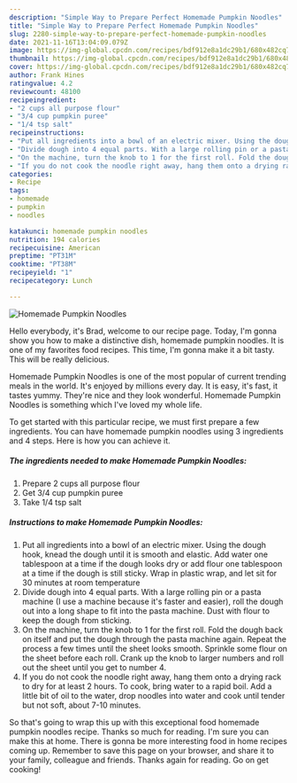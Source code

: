 ```yaml
---
description: "Simple Way to Prepare Perfect Homemade Pumpkin Noodles"
title: "Simple Way to Prepare Perfect Homemade Pumpkin Noodles"
slug: 2280-simple-way-to-prepare-perfect-homemade-pumpkin-noodles
date: 2021-11-16T13:04:09.079Z
image: https://img-global.cpcdn.com/recipes/bdf912e8a1dc29b1/680x482cq70/homemade-pumpkin-noodles-recipe-main-photo.jpg
thumbnail: https://img-global.cpcdn.com/recipes/bdf912e8a1dc29b1/680x482cq70/homemade-pumpkin-noodles-recipe-main-photo.jpg
cover: https://img-global.cpcdn.com/recipes/bdf912e8a1dc29b1/680x482cq70/homemade-pumpkin-noodles-recipe-main-photo.jpg
author: Frank Hines
ratingvalue: 4.2
reviewcount: 48100
recipeingredient:
- "2 cups all purpose flour"
- "3/4 cup pumpkin puree"
- "1/4 tsp salt"
recipeinstructions:
- "Put all ingredients into a bowl of an electric mixer. Using the dough hook, knead the dough until it is smooth and elastic. Add water one tablespoon at a time if the dough looks dry or add flour one tablespoon at a time if the dough is still sticky. Wrap in plastic wrap, and let sit for 30 minutes at room temperature"
- "Divide dough into 4 equal parts. With a large rolling pin or a pasta machine (I use a machine because it&#39;s faster and easier), roll the dough out into a long shape to fit into the pasta machine. Dust with flour to keep the dough from sticking."
- "On the machine, turn the knob to 1 for the first roll. Fold the dough back on itself and put the dough through the pasta machine again. Repeat the process a few times until the sheet looks smooth. Sprinkle some flour on the sheet before each roll. Crank up the knob to larger numbers and roll out the sheet until you get to number 4."
- "If you do not cook the noodle right away, hang them onto a drying rack to dry for at least 2 hours. To cook, bring water to a rapid boil. Add a little bit of oil to the water, drop noodles into water and cook until tender but not soft, about 7-10 minutes."
categories:
- Recipe
tags:
- homemade
- pumpkin
- noodles

katakunci: homemade pumpkin noodles 
nutrition: 194 calories
recipecuisine: American
preptime: "PT31M"
cooktime: "PT38M"
recipeyield: "1"
recipecategory: Lunch

---
```



![Homemade Pumpkin Noodles](https://img-global.cpcdn.com/recipes/bdf912e8a1dc29b1/680x482cq70/homemade-pumpkin-noodles-recipe-main-photo.jpg)

Hello everybody, it's Brad, welcome to our recipe page. Today, I'm gonna show you how to make a distinctive dish, homemade pumpkin noodles. It is one of my favorites food recipes. This time, I'm gonna make it a bit tasty. This will be really delicious.



Homemade Pumpkin Noodles is one of the most popular of current trending meals in the world. It's enjoyed by millions every day. It is easy, it's fast, it tastes yummy. They're nice and they look wonderful. Homemade Pumpkin Noodles is something which I've loved my whole life.


To get started with this particular recipe, we must first prepare a few ingredients. You can have homemade pumpkin noodles using 3 ingredients and 4 steps. Here is how you can achieve it.

<!--inarticleads1-->

##### The ingredients needed to make Homemade Pumpkin Noodles:

1. Prepare 2 cups all purpose flour
1. Get 3/4 cup pumpkin puree
1. Take 1/4 tsp salt




<!--inarticleads2-->

##### Instructions to make Homemade Pumpkin Noodles:

1. Put all ingredients into a bowl of an electric mixer. Using the dough hook, knead the dough until it is smooth and elastic. Add water one tablespoon at a time if the dough looks dry or add flour one tablespoon at a time if the dough is still sticky. Wrap in plastic wrap, and let sit for 30 minutes at room temperature
1. Divide dough into 4 equal parts. With a large rolling pin or a pasta machine (I use a machine because it&#39;s faster and easier), roll the dough out into a long shape to fit into the pasta machine. Dust with flour to keep the dough from sticking.
1. On the machine, turn the knob to 1 for the first roll. Fold the dough back on itself and put the dough through the pasta machine again. Repeat the process a few times until the sheet looks smooth. Sprinkle some flour on the sheet before each roll. Crank up the knob to larger numbers and roll out the sheet until you get to number 4.
1. If you do not cook the noodle right away, hang them onto a drying rack to dry for at least 2 hours. To cook, bring water to a rapid boil. Add a little bit of oil to the water, drop noodles into water and cook until tender but not soft, about 7-10 minutes.




So that's going to wrap this up with this exceptional food homemade pumpkin noodles recipe. Thanks so much for reading. I'm sure you can make this at home. There is gonna be more interesting food in home recipes coming up. Remember to save this page on your browser, and share it to your family, colleague and friends. Thanks again for reading. Go on get cooking!
